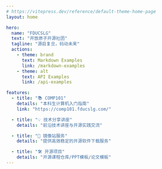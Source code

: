 ```yaml
---
# https://vitepress.dev/reference/default-theme-home-page
layout: home

hero:
  name: "FDUCSLG"
  text: "开放原子开源社团"
  tagline: "源启复旦，码动未来"
  actions:
    - theme: brand
      text: Markdown Examples
      link: /markdown-examples
    - theme: alt
      text: API Examples
      link: /api-examples

features:
  - title: "📚 COMP101"
    details: "本科生计算机入门指南"
    link: "https://comp101.fducslg.com/"

  - title: "💡 技术分享讲座"
    details: "前沿技术讲座与开源实践交流"

  - title: "📡 镜像站服务"
    details: "提供高效稳定的开源软件下载服务"

  - title: "🛠️ 开源项目"
    details: "开源课程仓库/PPT模板/论文模板"
---
```


